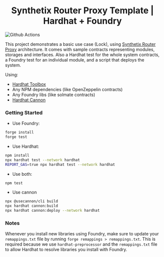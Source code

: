 # <h1 align="center"> Synthetix Router Proxy Template | Hardhat + Foundry </h1>

![Github Actions](https://github.com/agusduha/router-template/workflows/test/badge.svg)

This project demonstrates a basic use case (Lock), using [Synthetix Router Proxy](https://sips.synthetix.io/sips/sip-307/) architecture. It comes with sample contracts representing modules, storages and interfaces. Also a Hardhat test for the whole system contracts, a Foundry test for an individual module, and a script that deploys the system.

Using:

- [Hardhat Toolbox](https://hardhat.org/hardhat-runner/plugins/nomicfoundation-hardhat-toolbox)
- Any NPM dependencies (like OpenZeppelin contracts)
- Any Foundry libs (like solmate contracts)
- [Hardhat Cannon](https://usecannon.com/docs)

### Getting Started

- Use Foundry:

```bash
forge install
forge test
```

- Use Hardhat:

```bash
npm install
npx hardhat test --network hardhat
REPORT_GAS=true npx hardhat test --network hardhat
```

- Use both:

```bash
npm test
```

- Use cannon

```bash
npx @usecannon/cli build
npx hardhat cannon:build
npx hardhat cannon:deploy --network hardhat
```

### Notes

Whenever you install new libraries using Foundry, make sure to update your `remappings.txt` file by running `forge remappings > remappings.txt`. This is required because we use `hardhat-preprocessor` and the `remappings.txt` file to allow Hardhat to resolve libraries you install with Foundry.
